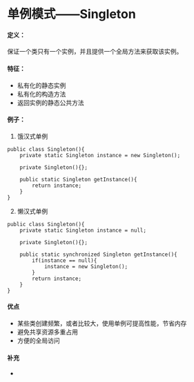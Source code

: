 # 单例模式——Singleton

#### 定义：
保证一个类只有一个实例，并且提供一个全局方法来获取该实例。

#### 特征：
- 私有化的静态实例
- 私有化的构造方法
- 返回实例的静态公共方法

#### 例子：

1. 饿汉式单例
```
public class Singleton(){
    private static Singleton instance = new Singleton();
    
    private Singleton(){};
    
    public static Singleton getInstance(){
        return instance;
    }
}
```
2. 懒汉式单例
```
public class Singleton(){
    private static Singleton instance = null;
    
    private Singleton(){};
    
    public static synchronized Singleton getInstance(){
        if(instance == null){
            instance = new Singleton();
        }
        return instance;
    }
}
```

#### 优点
- 某些类创建频繁，或者比较大，使用单例可提高性能，节省内存
- 避免共享资源多重占用
- 方便的全局访问

#### 补充
- 
